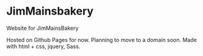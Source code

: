 # JimMainsbakery
Website for JimMainsBakery

Hosted on Github Pages for now. Planning to move to a domain soon. 
Made with html + css, jquery, Sass.

